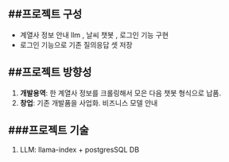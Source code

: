 ##프로젝트 구성
--- 
+ 계열사 정보 안내 llm , 날씨 챗봇 , 로그인 기능 구현 
+ 로그인 기능으로 기존 질의응답 셋 저장




##프로젝트 방향성
----
1. **개발용역**: 한 계열사 정보를 크롤링해서 모은 다음 챗봇 형식으로 납품.
2. **창업**: 기존 개발품을 사업화. 비즈니스 모델 안내

###프로젝트 기술
---
1. LLM: llama-index + postgresSQL DB 
